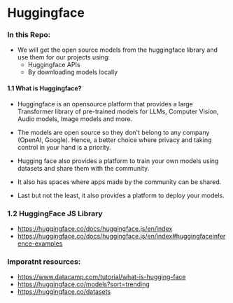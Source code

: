 # Huggingface

### In this Repo:

- We will get the open source models from the huggingface library and use them for our projects using:
  - Huggingface APIs
  - By downloading models locally

#### 1.1 What is Huggingface?

- Huggingface is an opensource platform that provides a large Transformer library of pre-trained models for LLMs, Computer Vision, Audio models, Image models and more.

- The models are open source so they don't belong to any company (OpenAI, Google). Hence, a better choice where privacy and taking control in your hand is a priority.

- Hugging face also provides a platform to train your own models using datasets and share them with the community.

- It also has spaces where apps made by the community can be shared.

- Last but not the least, it also provides a platform to deploy your models.

### 1.2 HuggingFace JS Library

- https://huggingface.co/docs/huggingface.js/en/index
- https://huggingface.co/docs/huggingface.js/en/index#huggingfaceinference-examples

### Imporatnt resources:

- https://www.datacamp.com/tutorial/what-is-hugging-face
- https://huggingface.co/models?sort=trending
- https://huggingface.co/datasets
